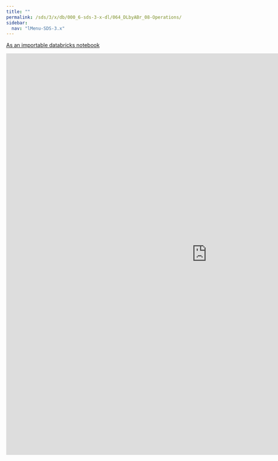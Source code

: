 ```yaml
---
title: ""
permalink: /sds/3/x/db/000_6-sds-3-x-dl/064_DLbyABr_08-Operations/
sidebar:
  nav: "lMenu-SDS-3.x"
---
```


[As an importable databricks notebook](https://lamastex.github.io/scalable-data-science/sds/3/x/db/000_6-sds-3-x-dl/064_DLbyABr_08-Operations.html)

<iframe src="https://lamastex.github.io/scalable-data-science/sds/3/x/db/000_6-sds-3-x-dl/064_DLbyABr_08-Operations.html" width="1080" height="1080" frameborder="0"></iframe>
